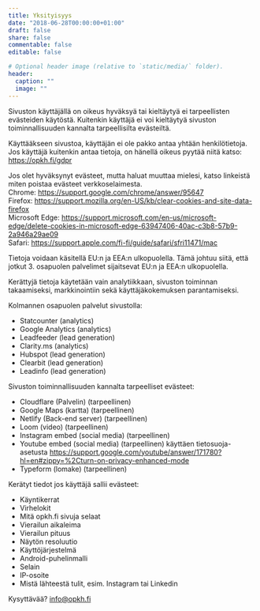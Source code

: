 ```yaml
---
title: Yksityisyys
date: "2018-06-28T00:00:00+01:00"
draft: false
share: false
commentable: false
editable: false

# Optional header image (relative to `static/media/` folder).
header:
  caption: ""
  image: ""
---
```

Sivuston käyttäjällä on oikeus hyväksyä tai kieltäytyä ei tarpeellisten evästeiden käytöstä. Kuitenkin käyttäjä ei voi kieltäytyä sivuston toiminnallisuuden kannalta tarpeellisilta evästeiltä.

Käyttääkseen sivustoa, käyttäjän ei ole pakko antaa yhtään henkilötietoja.  
Jos käyttäjä kuitenkin antaa tietoja, on hänellä oikeus pyytää niitä katso: https://opkh.fi/gdpr

Jos olet hyväksynyt evästeet, mutta haluat muuttaa mielesi, katso linkeistä miten poistaa evästeet verkkoselaimesta.  
Chrome: https://support.google.com/chrome/answer/95647  
Firefox: https://support.mozilla.org/en-US/kb/clear-cookies-and-site-data-firefox  
Microsoft Edge: https://support.microsoft.com/en-us/microsoft-edge/delete-cookies-in-microsoft-edge-63947406-40ac-c3b8-57b9-2a946a29ae09  
Safari: https://support.apple.com/fi-fi/guide/safari/sfri11471/mac  

Tietoja voidaan käsitellä EU:n ja EEA:n ulkopuolella. Tämä johtuu siitä, että jotkut 3. osapuolen palvelimet sijaitsevat EU:n ja EEA:n ulkopuolella.

Kerättyjä tietoja käytetään vain analytiikkaan, sivuston toiminnan takaamiseksi, markkinointiin sekä käyttäjäkokemuksen parantamiseksi.

Kolmannen osapuolen palvelut sivustolla:
- Statcounter (analytics)
- Google Analytics (analytics)
- Leadfeeder (lead generation)
- Clarity.ms (analytics)
- Hubspot (lead generation)
- Clearbit (lead generation)
- Leadinfo (lead generation)

Sivuston toiminnallisuuden kannalta tarpeelliset evästeet:
- Cloudflare (Palvelin) (tarpeellinen)
- Google Maps (kartta) (tarpeellinen)
- Netlify (Back-end server) (tarpeellinen)
- Loom (video) (tarpeellinen)
- Instagram embed (social media) (tarpeellinen)
- Youtube embed (social media) (tarpeellinen) käyttäen tietosuoja-asetusta https://support.google.com/youtube/answer/171780?hl=en#zippy=%2Cturn-on-privacy-enhanced-mode
- Typeform (lomake) (tarpeellinen)

Kerätyt tiedot jos käyttäjä sallii evästeet:
- Käyntikerrat
- Virhelokit
- Mitä opkh.fi sivuja selaat
- Vierailun aikaleima
- Vierailun pituus
- Näytön resoluutio
- Käyttöjärjestelmä
- Android-puhelinmalli
- Selain
- IP-osoite
- Mistä lähteestä tulit, esim. Instagram tai Linkedin

Kysyttävää? info@opkh.fi